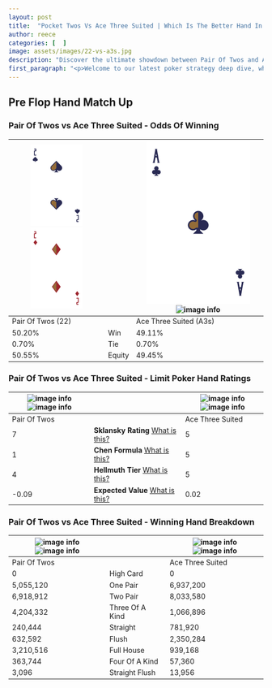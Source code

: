 ```yaml
---
layout: post
title:  "Pocket Twos Vs Ace Three Suited | Which Is The Better Hand In Poker? A Complete Guide"
author: reece
categories: [  ]
image: assets/images/22-vs-a3s.jpg
description: "Discover the ultimate showdown between Pair Of Twos and Ace Three Suited in poker! Uncover the odds, strategies, and scenarios where one hand triumphs over the other. Get ready to up your poker game with this thrilling analysis."
first_paragraph: "<p>Welcome to our latest poker strategy deep dive, where we're pitting two distinct hands against each other in a high-stakes showdown: Pair Of Twos vs Ace Three Suited.</p><p>In the dynamic world of poker, every decision counts, and knowing which hand holds the upper hand is key to your success at the table.</p><p>In this article, we'll dissect these two hands, explore the scenarios where one dominates the other, and equip you with the knowledge to make strategic choices that can tip the odds in your favor.</p><p>Get ready to unravel the intriguing dynamics of these poker hands and elevate your game to new heights.</p>"
---
```




[comment]: # (sp0)

## Pre Flop Hand Match Up

<div class="table hand-ratings" markdown="1"> 



### Pair Of Twos vs Ace Three Suited - Odds Of Winning


    
| ![image info](assets/images/hand1/2.png) ![image info](assets/images/hand1/2o.png) |  | ![image info](assets/images/hand2/a.png) ![image info](assets/images/hand2/3s.png) |
| -------- | -------- | -------- |
| Pair Of Twos (22) |  | Ace Three Suited (A3s) |
| 50.20% | Win | 49.11% |
| 0.70% | Tie | 0.70% |
| 50.55% | Equity | 49.45% |




[comment]: # (sp1)



### Pair Of Twos vs Ace Three Suited - Limit Poker Hand Ratings


    
| ![image info](https://www.riverpairs.com/assets/images/hand1/2.png) ![image info](https://www.riverpairs.com/assets/images/hand1/2o.png) |  | ![image info](https://www.riverpairs.com/assets/images/hand2/a.png) ![image info](https://www.riverpairs.com/assets/images/hand2/3s.png) |
| -------- | -------- | -------- |
| Pair Of Twos |  | Ace Three Suited |
| 7 | **Sklansky Rating** [What is this?](/sklansky-rating-explained) | 5 |
| 1 | **Chen Formula** [What is this?](/chen-formula-explained) | 5 |
| 4 | **Hellmuth Tier** [What is this?](/Hellmuth-tier-explained) | 5 |
| -0.09 | **Expected Value** [What is this?](/expected-value-explained) | 0.02 |




[comment]: # (sp2)



### Pair Of Twos vs Ace Three Suited - Winning Hand Breakdown


    
| ![image info](https://www.riverpairs.com/assets/images/hand1/2.png) ![image info](https://www.riverpairs.com/assets/images/hand1/2o.png) |  | ![image info](https://www.riverpairs.com/assets/images/hand2/a.png) ![image info](https://www.riverpairs.com/assets/images/hand2/3s.png) |
| -------- | -------- | -------- |
| Pair Of Twos |  | Ace Three Suited |
| 0 | High Card | 0 |
| 5,055,120 | One Pair | 6,937,200 |
| 6,918,912 | Two Pair | 8,033,580 |
| 4,204,332 | Three Of A Kind | 1,066,896 |
| 240,444 | Straight | 781,920 |
| 632,592 | Flush | 2,350,284 |
| 3,210,516 | Full House | 939,168 |
| 363,744 | Four Of A Kind | 57,360 |
| 3,096 | Straight Flush | 13,956 |




[comment]: # (sp3)



</div>

[comment]: # (sp4)



[comment]: # (sp5)


